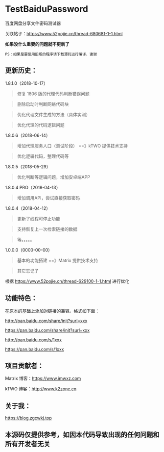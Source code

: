 # TestBaiduPassword
百度网盘分享文件密码测试器

关联帖子：https://www.52pojie.cn/thread-680681-1-1.html

**如果没什么重要的问题就不更新了**

```
PS：如果是要使用旧版的程序请下载源码进行编译，谢谢
```

## 更新历史：

1.8.1.0（2018-10-17）

>修复 1806 版的代理代码判断错误问题

>删除启动时判断网络代码块

>优化代理文件生成的方法（具体实测）

>优化代理的代码逻辑问题

1.8.0.6（2018-06-14）

>增加代理服务人口（测试阶段） ==》kTWO 提供技术支持

>优化逻辑代码，整理代码等

1.8.0.5（2018-05-29）

>优化判断等逻辑问题，增加安卓端APP

1.8.0.4 PRO（2018-04-13）

>增加调用API，尝试直接获取密码

1.8.0.4（2018-04-12）

>更新了线程可停止功能

>支持恢复上一次检索链接的数据

>等。。。。。

1.0.0.0（0000-00-00）

>基本的功能搭建 ==》Matrix 提供技术支持

>其它忘记了

根据 https://www.52pojie.cn/thread-629100-1-1.html 进行优化

## 功能特色：

在原本的基础上添加对链接的兼容。格式如下面：

http://pan.baidu.com/share/init?surl=xxx

https://pan.baidu.com/share/init?surl=xxx

http://pan.baidu.com/s/1xxx

https://pan.baidu.com/s/1xxx

## 项目贡献者：

Matrix 博客：https://www.imwxz.com

kTWO 博客：http://www.k2zone.cn

## 关于我：

https://blog.zgcwkj.top


## 本源码仅提供参考，如因本代码导致出现的任何问题和所有开发者无关
